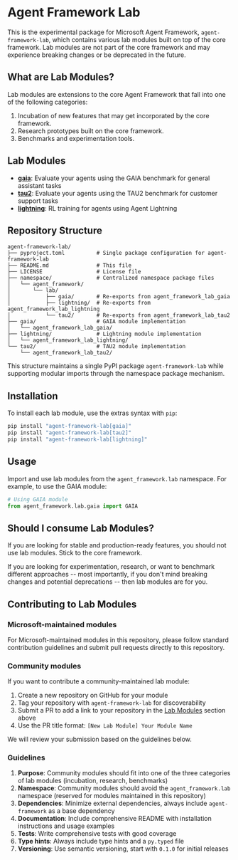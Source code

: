 # Agent Framework Lab

This is the experimental package for Microsoft Agent Framework, `agent-framework-lab`, which contains
various lab modules built on top of the core framework.
Lab modules are not part of the core framework and may experience breaking changes or be deprecated in the future.

## What are Lab Modules?

Lab modules are extensions to the core Agent Framework that fall into
one of the following categories:

1. Incubation of new features that may get incorporated by the core framework.
2. Research prototypes built on the core framework.
3. Benchmarks and experimentation tools.

## Lab Modules

- [**gaia**](./gaia/): Evaluate your agents using the GAIA benchmark for general assistant tasks
- [**tau2**](./tau2/): Evaluate your agents using the TAU2 benchmark for customer support tasks
- [**lightning**](./lightning/): RL training for agents using Agent Lightning

## Repository Structure

```
agent-framework-lab/
├── pyproject.toml          # Single package configuration for agent-framework-lab
├── README.md               # This file
├── LICENSE                 # License file
├── namespace/              # Centralized namespace package files
│   └── agent_framework/
│       └── lab/
│           ├── gaia/       # Re-exports from agent_framework_lab_gaia
│           ├── lightning/  # Re-exports from agent_framework_lab_lightning
│           └── tau2/       # Re-exports from agent_framework_lab_tau2
├── gaia/                   # GAIA module implementation
│   └── agent_framework_lab_gaia/
├── lightning/              # Lightning module implementation
│   └── agent_framework_lab_lightning/
└── tau2/                   # TAU2 module implementation
    └── agent_framework_lab_tau2/
```

This structure maintains a single PyPI package `agent-framework-lab` while supporting modular imports through the namespace package mechanism.

## Installation

To install each lab module, use the extras syntax with `pip`:

```bash
pip install "agent-framework-lab[gaia]"
pip install "agent-framework-lab[tau2]"
pip install "agent-framework-lab[lightning]"
```

## Usage

Import and use lab modules from the `agent_framework.lab` namespace.
For example, to use the GAIA module:

```python
# Using GAIA module
from agent_framework.lab.gaia import GAIA
```

## Should I consume Lab Modules?

If you are looking for stable and production-ready features, you should not use lab modules. Stick to the core framework.

If you are looking for experimentation, research, or want to
benchmark different approaches -- most importantly, if you don't mind breaking changes and potential deprecations --
then lab modules are for you.

## Contributing to Lab Modules

### Microsoft-maintained modules

For Microsoft-maintained modules in this repository, please follow standard contribution guidelines and submit pull requests directly to this repository.

### Community modules

If you want to contribute a community-maintained lab module:

1. Create a new repository on GitHub for your module
2. Tag your repository with `agent-framework-lab` for discoverability
3. Submit a PR to add a link to your repository in the [Lab Modules](#lab-modules) section above
4. Use the PR title format: `[New Lab Module] Your Module Name`

We will review your submission based on the guidelines below.

### Guidelines

1. **Purpose**: Community modules should fit into one of the three categories of lab modules (incubation, research, benchmarks)
2. **Namespace**: Community modules should avoid the `agent_framework.lab` namespace (reserved for modules maintained in this repository)
3. **Dependencies**: Minimize external dependencies, always include `agent-framework` as a base dependency
4. **Documentation**: Include comprehensive README with installation instructions and usage examples
5. **Tests**: Write comprehensive tests with good coverage
6. **Type hints**: Always include type hints and a `py.typed` file
7. **Versioning**: Use semantic versioning, start with `0.1.0` for initial releases
